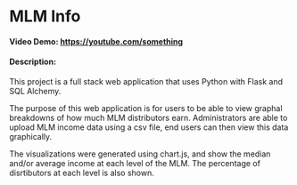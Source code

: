 # MLM Info

#### Video Demo:  <https://youtube.com/something>

#### Description: 

This project is a full stack web application that uses Python with Flask and SQL Alchemy.

The purpose of this web application is for users to be able to view graphal breakdowns of how much MLM distributors earn. Administrators are able to upload MLM income data using a csv file, end users can then view this data graphically.

The visualizations were generated using chart.js, and show the median and/or average income at each level of the MLM. The percentage of disrtibutors at each level is also shown.
